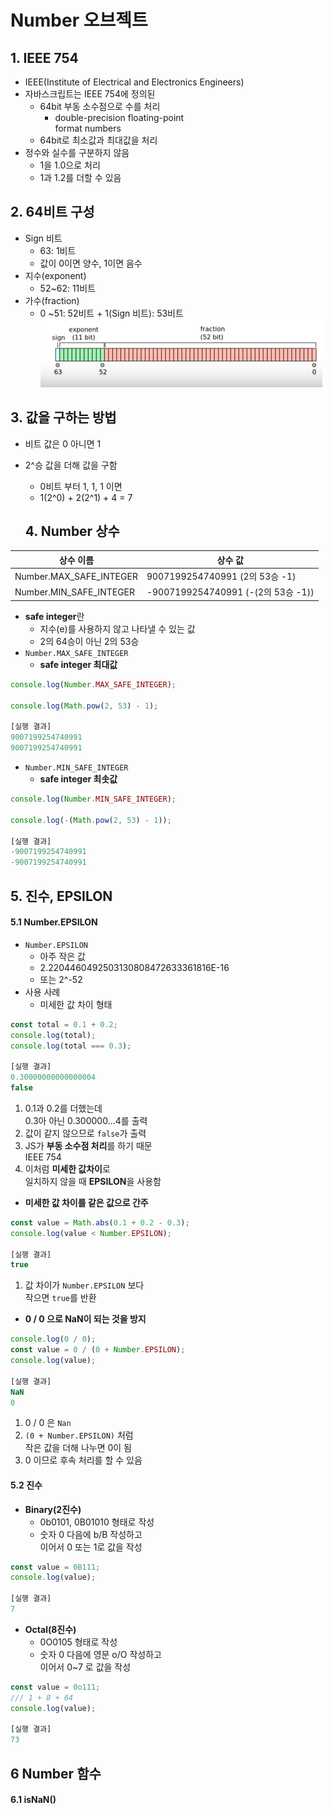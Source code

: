 # Number 오브젝트
## 1. IEEE 754
- IEEE(Institute of Electrical and Electronics Engineers)
- 자바스크립트는 IEEE 754에 정의된  
  + 64bit 부동 소수점으로 수를 처리
    + double-precision floating-point  
    format numbers
  + 64bit로 최소값과 최대값을 처리
- 정수와 실수를 구분하지 않음
  + 1을 1.0으로 처리
  + 1과 1.2를 더할 수 있음
## 2. 64비트 구성
- Sign 비트
  + 63: 1비트
  + 값이 0이면 양수, 1이면 음수
- 지수(exponent)
  + 52~62: 11비트
- 가수(fraction)
  + 0 ~51: 52비트 + 1(Sign 비트): 53비트
![screenshot](./20201022234500.png)
## 3. 값을 구하는 방법
- 비트 값은 0 아니면 1
- 2^승 값을 더해 값을 구함
  + 0비트 부터 1, 1, 1 이면
  + 1(2^0) + 2(2^1) + 4 = 7

  ## 4. Number 상수
|상수 이름|상수 값|
|---|---|
|Number.MAX_SAFE_INTEGER|9007199254740991 (2의 53승 -1)|
|Number.MIN_SAFE_INTEGER|-9007199254740991 (-(2의 53승 -1))|
- **safe integer**란
  + 지수(e)를 사용하지 않고 나타낼 수 있는 값
  + 2의 64승이 아닌 2의 53승
- `Number.MAX_SAFE_INTEGER`
  + **safe integer 최대값**
```js
console.log(Number.MAX_SAFE_INTEGER);

console.log(Math.pow(2, 53) - 1);

[실행 결과]
9007199254740991
9007199254740991
```
- `Number.MIN_SAFE_INTEGER`
  + **safe integer 최솟값**
```js
console.log(Number.MIN_SAFE_INTEGER);

console.log(-(Math.pow(2, 53) - 1));

[실행 결과]
-9007199254740991
-9007199254740991
```

## 5. 진수, EPSILON
#### 5.1 Number.EPSILON
- `Number.EPSILON`
  + 아주 작은 값
  + 2.2204460492503130808472633361816E-16
  + 또는 2^-52
- 사용 사례
  + 미세한 값 차이 형태
```js
const total = 0.1 + 0.2;
console.log(total);
console.log(total === 0.3);

[실행 결과]
0.30000000000000004
false
```
1. 0.1과 0.2를 더했는데  
0.3아 아닌 0.300000...4를 출력
2. 값이 같지 않으므로 `false`가 출력
3. JS가 **부동 소수점 처리**를 하기 때문  
IEEE 754
4. 이처럼 **미세한 값차이**로  
일치하지 않을 때 **EPSILON**을 사용함
  + **미세한 값 차이를 같은 값으로 간주**
```js
const value = Math.abs(0.1 + 0.2 - 0.3);
console.log(value < Number.EPSILON);

[실행 결과]
true
```
1. 값 차이가 `Number.EPSILON` 보다  
작으면 `true`를 반환
  + **0 / 0 으로 NaN이 되는 것을 방지**
```js
console.log(0 / 0);
const value = 0 / (0 + Number.EPSILON);
console.log(value);

[실행 결과]
NaN
0
```
1. 0 / 0 은 `Nan`
2. `(0 + Number.EPSILON)` 처럼  
작은 값을 더해 나누면 0이 됨
3. 0 이므로 후속 처리를 할 수 있음

#### 5.2 진수
- **Binary(2진수)**
  + 0b0101, 0B01010 형태로 작성
  + 숫자 0 다음에 b/B 작성하고  
  이어서 0 또는 1로 값을 작성
```js
const value = 0B111;
console.log(value);

[실행 결과]
7
```
- **Octal(8진수)**
  + 0O0105 형태로 작성
  + 숫자 0 다음에 영문 o/O 작성하고  
  이어서 0~7 로 값을 작성
```js
const value = 0o111;
/// 1 + 8 + 64
console.log(value);

[실행 결과]
73
```
## 6 Number 함수
#### 6.1 isNaN()
